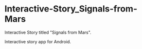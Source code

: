 Interactive-Story_Signals-from-Mars
===================================

Interactive Story titled "Signals from Mars".

Interactive story app for Android. 
